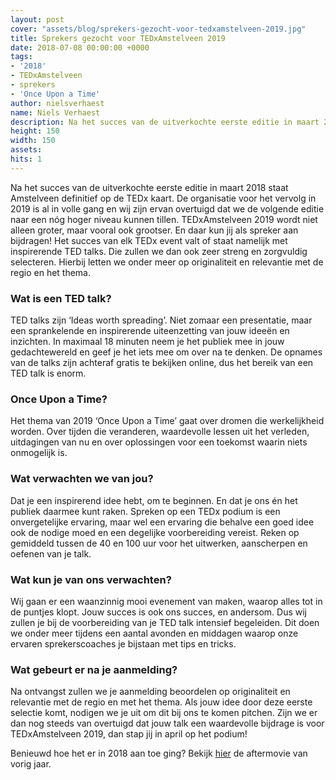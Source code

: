 ```yaml
---
layout: post
cover: "assets/blog/sprekers-gezocht-voor-tedxamstelveen-2019.jpg"
title: Sprekers gezocht voor TEDxAmstelveen 2019
date: 2018-07-08 00:00:00 +0000
tags:
- '2018'
- TEDxAmstelveen
- sprekers
- 'Once Upon a Time'
author: nielsverhaest
name: Niels Verhaest
description: Na het succes van de uitverkochte eerste editie in maart 2018 staat Amstelveen definitief op de TEDx kaart. De organisatie voor het vervolg in 2019 is al in volle gang en wij zijn ervan overtuigd dat we de volgende editie naar een nóg hoger niveau kunnen tillen. TEDxAmstelveen 2019 wordt niet alleen groter, maar vooral ook grootser. En daar kun jij als spreker aan bijdragen!
height: 150
width: 150
assets:  
hits: 1
---
```


Na het succes van de uitverkochte eerste editie in maart 2018 staat Amstelveen definitief op de TEDx kaart. De organisatie voor het vervolg in 2019 is al in volle gang en wij zijn ervan overtuigd dat we de volgende editie naar een nóg hoger niveau kunnen tillen. TEDxAmstelveen 2019 wordt niet alleen groter, maar vooral ook grootser. En daar kun jij als spreker aan bijdragen!
Het succes van elk TEDx event valt of staat namelijk met inspirerende TED talks. Die zullen we dan ook zeer streng en zorgvuldig selecteren. Hierbij letten we onder meer op originaliteit en relevantie met de regio en het thema.

### Wat is een TED talk?

TED talks zijn ‘Ideas worth spreading’. Niet zomaar een presentatie, maar een sprankelende en inspirerende uiteenzetting van jouw ideeën en inzichten. In maximaal 18 minuten neem je het publiek mee in jouw gedachtewereld en geef je het iets mee om over na te denken. De opnames van de talks zijn achteraf gratis te bekijken online, dus het bereik van een TED talk is enorm.

### Once Upon a Time?

Het thema van 2019 ‘Once Upon a Time’ gaat over dromen die werkelijkheid worden. Over tijden die veranderen, waardevolle lessen uit het verleden, uitdagingen van nu en over oplossingen voor een toekomst waarin niets onmogelijk is.

### Wat verwachten we van jou?

Dat je een inspirerend idee hebt, om te beginnen. En dat je ons én het publiek daarmee kunt raken. Spreken op een TEDx podium is een onvergetelijke ervaring, maar wel een ervaring die behalve een goed idee ook de nodige moed en een degelijke voorbereiding vereist. Reken op gemiddeld tussen de 40 en 100 uur voor het uitwerken, aanscherpen en oefenen van je talk.

### Wat kun je van ons verwachten?

Wij gaan er een waanzinnig mooi evenement van maken, waarop alles tot in de puntjes klopt. Jouw succes is ook ons succes, en andersom. Dus wij zullen je bij de voorbereiding van je TED talk intensief begeleiden. Dit doen we onder meer tijdens een aantal avonden en middagen waarop onze ervaren sprekerscoaches je bijstaan met tips en tricks.


### Wat gebeurt er na je aanmelding?

Na ontvangst zullen we je aanmelding beoordelen op originaliteit en relevantie met de regio en met het thema. Als jouw idee door deze eerste selectie komt, nodigen we je uit om dit bij ons te komen pitchen. Zijn we er dan nog steeds van overtuigd dat jouw talk een waardevolle bijdrage is voor TEDxAmstelveen 2019, dan stap jij in april op het podium!

Benieuwd hoe het er in 2018 aan toe ging? Bekijk [hier](https://www.youtube.com/watch?v=O5ERrI1vyKQ) de aftermovie van vorig jaar.

